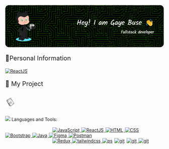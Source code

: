 <a href="" target="_blank" rel="noreferrer">
      <img  alt="JavaScript" style="padding-right:2px;" src="git.png"/>
  </a>
<p style="font-size: 20px;">🙋Personal Information </p>
<a href=https://www.linkedin.com/in/gaye-buse-%C3%B6zkan-66a711197/><img alt="ReactJS" height="30px" style="padding-right:4px;"   src="https://www.cdnlogo.com/logos/l/78/linkedin-icon.svg"></a>
<p style="font-size: 20px;">🚀 My Project</p>
<a href=https://cv-proje.vercel.app><img alt="cv" height="30px" style="padding-top:10px; padding-bottom:10px;"  src="cv.png"></a>
<br>
<br>
<img src="https://media2.giphy.com/media/QssGEmpkyEOhBCb7e1/giphy.gif?cid=ecf05e47a0n3gi1bfqntqmob8g9aid1oyj2wr3ds3mg700bl&rid=giphy.gif" width ="25"> Languages and Tools:<br><br>
<a href="https://developer.mozilla.org/en-US/docs/Web/JavaScript" target="_blank" rel="noreferrer">
      <img  alt="JavaScript" height="30px" style="padding-right:2px; padding-left:150px;" src="https://cdn.jsdelivr.net/gh/devicons/devicon/icons/javascript/javascript-plain.svg"/>
  </a>
   <a href="https://reactjs.org/" target="_blank" rel="noreferrer">
      <img  alt="ReactJS" height="30px" style="padding-right:2px;" src="https://cdn.jsdelivr.net/gh/devicons/devicon/icons/react/react-original.svg" />
  </a>
 <a href="https://developer.mozilla.org/en-US/docs/Web/HTML" target="_blank" rel="noreferrer">
      <img  alt="HTML" height="30px" style="padding-right:2px;" src="https://cdn.jsdelivr.net/gh/devicons/devicon/icons/html5/html5-original.svg"/>
  </a>
   <a href="https://developer.mozilla.org/en-US/docs/Web/CSS" target="_blank" rel="noreferrer">
      <img  alt="CSS" height="30px" style="padding-right:2px;" src="https://cdn.jsdelivr.net/gh/devicons/devicon/icons/css3/css3-original.svg"/>
  </a>
  <a href="https://getbootstrap.com/" target="_blank" rel="noreferrer">
      <img  alt="Bootstrap" height="30px" style="padding-right:2px;" src="https://cdn.jsdelivr.net/gh/devicons/devicon/icons/bootstrap/bootstrap-original.svg"/>
  </a>
  <a href="https://www.java.com/en/" target="_blank" rel="noreferrer">
      <img  alt="Java" height="30px" style="padding-right:2px;" src="https://cdn.jsdelivr.net/gh/devicons/devicon/icons/java/java-original.svg"/>
  </a>   
  <a href="https://www.figma.com/" target="_blank" rel="noreferrer">
      <img  alt="Figma" height="30px" style="padding-right:2px;" src="https://cdn.jsdelivr.net/gh/devicons/devicon/icons/figma/figma-original.svg"/> 
  </a>
  <a href="https://cdnlogo.com/logo/postman_132740.html"><img alt="Postman" height="30px" style="padding-right:2px;" src="https://www.cdnlogo.com/logos/p/20/postman.svg"></a><br>
  <a href="https://cdnlogo.com/logo/redux_39877.html"><img alt="Redux" height="30px" style=" padding-left:150px; padding-right:2px;" src="https://www.cdnlogo.com/logos/r/69/redux.svg">
<a href="https://cdnlogo.com/logo/tailwindcss_42966.html"><img alt="tailwindcss" height="30px" style="padding-right:2px;" src="https://www.cdnlogo.com/logos/t/58/tailwindcss.svg">
<a href="https://cdnlogo.com/logo/photoshop_30873.html"><img alt="ps" height="50px" style="padding-right:2px;" src="https://www.cdnlogo.com/logos/p/8/photoshop.svg"></a>
<a href="https://cdnlogo.com/logo/git-icon_39856.html"><img alt="git" height="30px" style="padding-right:2px;" src="https://www.cdnlogo.com/logos/g/15/git-icon.svg"></a>
<a href="https://cdnlogo.com/logo/canva_134985.html"><img alt="git" height="30px" style="padding-right:2px;" src="https://www.cdnlogo.com/logos/c/7/canva.svg">
<a href="https://cdnlogo.com/logo/node-js_36466.html"><img alt="git" height="30px" style="padding-right:2px;"src="https://www.cdnlogo.com/logos/n/49/node-js.svg"></a>

